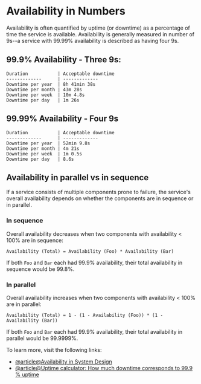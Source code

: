# Availability in Numbers

Availability is often quantified by uptime (or downtime) as a percentage of time the service is available. Availability is generally measured in number of 9s--a service with 99.99% availability is described as having four 9s.

## 99.9% Availability - Three 9s:

```
Duration           | Acceptable downtime
-------------      | -------------
Downtime per year  | 8h 41min 38s
Downtime per month | 43m 28s
Downtime per week  | 10m 4.8s
Downtime per day   | 1m 26s
```

## 99.99% Availability - Four 9s

```
Duration           | Acceptable downtime
-------------      | -------------
Downtime per year  | 52min 9.8s
Downtime per month | 4m 21s
Downtime per week  | 1m 0.5s
Downtime per day   | 8.6s
```

## Availability in parallel vs in sequence

If a service consists of multiple components prone to failure, the service's overall availability depends on whether the components are in sequence or in parallel.

### In sequence

Overall availability decreases when two components with availability < 100% are in sequence:

```
Availability (Total) = Availability (Foo) * Availability (Bar)
```

If both `Foo` and `Bar` each had 99.9% availability, their total availability in sequence would be 99.8%.

### In parallel

Overall availability increases when two components with availability < 100% are in parallel:

```
Availability (Total) = 1 - (1 - Availability (Foo)) * (1 - Availability (Bar))
```

If both `Foo` and `Bar` each had 99.9% availability, their total availability in parallel would be 99.9999%.

To learn more, visit the following links:

- [@article@Availability in System Design](https://www.enjoyalgorithms.com/blog/availability-system-design-concept/)
- [@article@Uptime calculator: How much downtime corresponds to 99.9 % uptime](https://uptime.is/)
